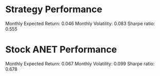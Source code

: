 # Strategy Performance
Monthly Expected Return: 0.046
Monthly Volatility: 0.083
Sharpe ratio: 0.555
# Stock ANET Performance
Monthly Expected Return: 0.067
Monthly Volatility: 0.099
Sharpe ratio: 0.678
